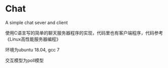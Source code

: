 # Chat
A simple chat sever and client

使用C语言写的简单的聊天服务器程序的实现，代码里也有客户端程序，代码参考《Linux高性能服务器编程》

环境为ubuntu 18.04, gcc 7

交互模型为poll模型

